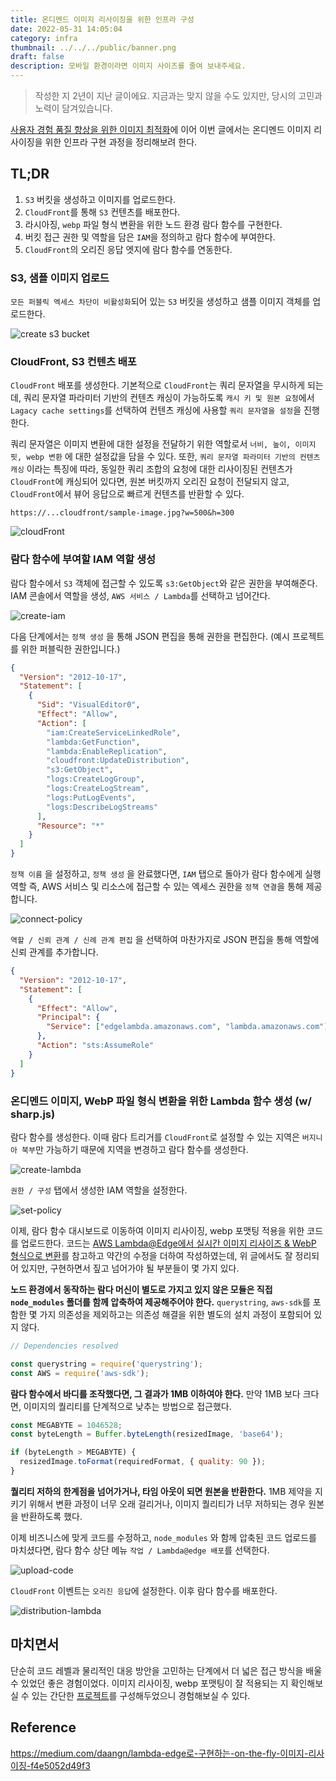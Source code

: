 ```yaml
---
title: 온디멘드 이미지 리사이징을 위한 인프라 구성
date: 2022-05-31 14:05:04
category: infra
thumbnail: ../../../public/banner.png
draft: false
description: 모바일 환경이라면 이미지 사이즈를 줄여 보내주세요.
---
```


<blockquote class="warning">작성한 지 2년이 지난 글이에요. 지금과는 맞지 않을 수도 있지만, 당시의 고민과 노력이 담겨있습니다.</blockquote>

[사용자 경험 품질 향상을 위한 이미지 최적화](https://youthfulhps.dev/web/image-optimization/)에 이어
이번 글에서는 온디멘드 이미지 리사이징을 위한 인프라 구현 과정을 정리해보려 한다.

## TL;DR

1. `S3` 버킷을 생성하고 이미지를 업로드한다.
2. `CloudFront`를 통해 `S3` 컨텐츠를 배포한다.
3. 라시아징, `webp` 파일 형식 변환을 위한 노드 환경 람다 함수를 구현한다.
4. 버킷 접근 권한 및 역할을 담은 `IAM`을 정의하고 람다 함수에 부여한다.
5. `CloudFront`의 오리진 응답 엣지에 람다 함수를 연동한다.

### S3, 샘플 이미지 업로드

`모든 퍼블릭 엑세스 차단이 비활성화`되어 있는 `S3` 버킷을 생성하고 샘플 이미지 객체를 업로드한다.

![create s3 bucket](./images/image-optimization-with-cloudfront/s3-bucket.png)

### CloudFront, S3 컨텐츠 배포

`CloudFront` 배포를 생성한다. 기본적으로 `CloudFront`는 쿼리 문자열을 무시하게 되는데,
쿼리 문자열 파라미터 기반의 컨텐츠 캐싱이 가능하도록 `캐시 키 및 원본 요청`에서
`Lagacy cache settings`를 선택하여 컨텐츠 캐싱에 사용할 `쿼리 문자열을 설정`을 진행한다.

쿼리 문자열은 이미지 변환에 대한 설정을 전달하기 위한 역할로서
`너비, 높이, 이미지 핏, webp 변환` 에 대한 설정값을 담을 수 있다.
또한, `쿼리 문자열 파라미터 기반의 컨텐츠 캐싱` 이라는 특징에 따라, 동일한 쿼리 조합의 요청에 대한
리사이징된 컨텐츠가 `CloudFront`에 캐싱되어 있다면, 원본 버킷까지 오리진 요청이 전달되지 않고,
`CloudFront`에서 뷰어 응답으로 빠르게 컨텐츠를 반환할 수 있다.

```
https://...cloudfront/sample-image.jpg?w=500&h=300
```

![cloudFront](./images/image-optimization-with-cloudfront/cloudFront.png)

### 람다 함수에 부여할 IAM 역할 생성

람다 함수에서 `S3` 객체에 접근할 수 있도록 `s3:GetObject`와 같은 권한을 부여해준다.
IAM 콘솔에서 역할을 생성, `AWS 서비스 / Lambda`를 선택하고 넘어간다.

![create-iam](./images/image-optimization-with-cloudfront/create-iam.png)

다음 단계에서는 `정책 생성` 을 통해 JSON 편집을 통해 권한을 편집한다.
(예시 프로젝트를 위한 퍼블릭한 권한입니다.)

```json
{
  "Version": "2012-10-17",
  "Statement": [
    {
      "Sid": "VisualEditor0",
      "Effect": "Allow",
      "Action": [
        "iam:CreateServiceLinkedRole",
        "lambda:GetFunction",
        "lambda:EnableReplication",
        "cloudfront:UpdateDistribution",
        "s3:GetObject",
        "logs:CreateLogGroup",
        "logs:CreateLogStream",
        "logs:PutLogEvents",
        "logs:DescribeLogStreams"
      ],
      "Resource": "*"
    }
  ]
}
```

`정책 이름` 을 설정하고, `정책 생성` 을 완료했다면, `IAM` 탭으로 돌아가
람다 함수에게 실행 역할 즉, AWS 서비스 및 리소스에 접근할 수 있는 엑세스 권한을 `정책 연결`을 통해 제공합니다.

![connect-policy](./images/image-optimization-with-cloudfront/connect-policy.png)

`역할 / 신뢰 관계 / 신례 관계 편집` 을 선택하여 마찬가지로 JSON 편집을 통해 역할에 신뢰 관계를 추가합니다.

```json
{
  "Version": "2012-10-17",
  "Statement": [
    {
      "Effect": "Allow",
      "Principal": {
        "Service": ["edgelambda.amazonaws.com", "lambda.amazonaws.com"]
      },
      "Action": "sts:AssumeRole"
    }
  ]
}
```

### 온디멘드 이미지, WebP 파일 형식 변환을 위한 Lambda 함수 생성 (w/ sharp.js)

람다 함수를 생성한다. 이때 람다 트리거를 `CloudFront`로 설정할 수 있는 지역은
`버지니아 북부`만 가능하기 때문에 지역을 변경하고 람다 함수를 생성한다.

![create-lambda](./images/image-optimization-with-cloudfront/create-lambda.png)

`권한 / 구성` 탭에서 생성한 IAM 역할을 설정한다.

![set-policy](./images/image-optimization-with-cloudfront/set-policy.png)

이제, 람다 함수 대시보드로 이동하여 이미지 리사이징, webp 포맷팅 적용을 위한 코드를 업로드한다.
코드는 [AWS Lambda@Edge에서 실시간 이미지 리사이즈 & WebP 형식으로 변환](https://medium.com/daangn/lambda-edge%EB%A1%9C-%EA%B5%AC%ED%98%84%ED%95%98%EB%8A%94-on-the-fly-%EC%9D%B4%EB%AF%B8%EC%A7%80-%EB%A6%AC%EC%82%AC%EC%9D%B4%EC%A7%95-f4e5052d49f3)를 참고하고 약간의 수정을 더하여 작성하였는데, 위 글에서도 잘 정리되어 있지만, 구현하면서 짚고 넘어가야 될 부분들이 몇 가지 있다.

**노드 환경에서 동작하는 람다 머신이 별도로 가지고 있지 않은 모듈은 직접 `node_modules` 폴더를 함께 압축하여 제공해주어야 한다.**
`querystring`, `aws-sdk`를 포함한 몇 가지 의존성을 제외하고는 의존성 해결을 위한 별도의 설치 과정이 포함되어 있지 않다.

```js
// Dependencies resolved

const querystring = require('querystring');
const AWS = require('aws-sdk');
```

**람다 함수에서 바디를 조작했다면, 그 결과가 1MB 이하여야 한다.** 만약 1MB 보다 크다면, 이미지의 퀄리티를 단계적으로 낮추는 방법으로 접근했다.

```js
const MEGABYTE = 1046528;
const byteLength = Buffer.byteLength(resizedImage, 'base64');

if (byteLength > MEGABYTE) {
  resizedImage.toFormat(requiredFormat, { quality: 90 });
}
```

**퀄리티 저하의 한계점을 넘어가거나, 타임 아웃이 되면 원본을 반환한다.**
1MB 제약을 지키기 위해서 변환 과정이 너무 오래 걸리거나, 이미지 퀄리티가
너무 저하되는 경우 원본을 반환하도록 했다.

이제 비즈니스에 맞게 코드를 수정하고, `node_modules` 와 함께 압축된 코드 업로드를 마치셨다면,
람다 함수 상단 메뉴 `작업 / Lambda@edge 배포`를 선택한다.

![upload-code](./images/image-optimization-with-cloudfront/upload-code.png)

`CloudFront` 이벤트는 `오리진 응답`에 설정한다. 이후 람다 함수를 배포한다.

![distribution-lambda](./images/image-optimization-with-cloudfront/distribution-lambda.png)

## 마치면서

단순히 코드 레벨과 물리적인 대응 방안을 고민하는 단계에서 더 넓은 접근 방식을 배울 수 있었던 좋은 경험이었다. 이미지 리사이징, webp 포맷팅이 잘 적용되는 지 확인해보실 수 있는 간단한 [프로젝트](https://github.com/youthfulhps/image-ondemand-resizing)를 구성해두었으니 경험해보실 수 있다.

## Reference

https://medium.com/daangn/lambda-edge로-구현하는-on-the-fly-이미지-리사이징-f4e5052d49f3
